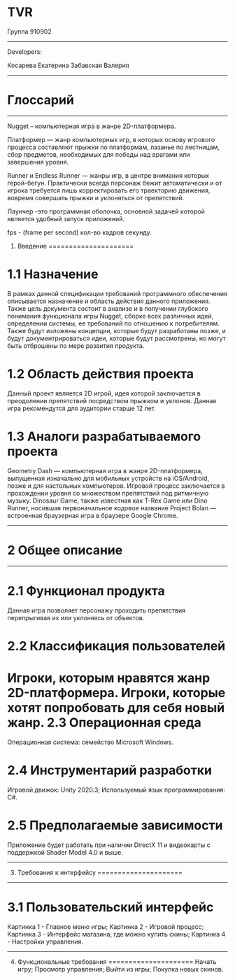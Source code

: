 # TVR
Группа 910902
***
Developers:

Косарева Екатерина
Забавская Валерия
***
Глоссарий
=====================
***
Nugget –  компьютерная игра в жанре 2D-платформера.

Платформер  — жанр компьютерных игр, в которых основу игрового процесса составляют прыжки по платформам, лазанье по лестницам, сбор предметов, необходимых для победы над врагами или завершения уровня.

Runner и Endless Runner — жанры игр, в центре внимания которых герой-бегун. Практически всегда персонаж бежит автоматически и от игрока требуется лишь корректировать его траекторию движения, вовремя совершать прыжки и уклоняться от препятствий.

Лаунчер -это программная оболочка, основной задачей которой является удобный запуск приложений.

fps - (frame per second) кол-во кадров секунду.

1. Введение
=====================

1.1 Назначение
=====================
В рамках данной спецификации требований программного обеспечения описывается назначение и область действия данного приложения. Также цель документа состоит в анализе и в получении глубокого понимания функционала игры Nugget, сборке всех различных идей, определении системы, ее требований по отношению к потребителям. Также будут изложены концепции, которые будут разработаны позже, и будут документрироваться идеи, которые будут рассмотрены, но могут быть отброшены по мере развития продукта.

1.2 Область действия проекта
=====================
Данный проект является 2D игрой, идея которой заключается в преодолении препятствий посредством прыжком и уклонов.  Данная игра рекомендутся для аудитории старше 12 лет.

1.3 Аналоги разрабатываемого проекта
=====================
Geometry Dash — компьютерная игра в жанре 2D-платформера, выпущенная изначально для мобильных устройств на iOS/Android, позже и для настольных компьютеров.  Игровой процесс заключается в прохождении уровня со множеством препятствий под ритмичную музыку.
Dinosaur Game, также известная как T-Rex Game или Dino Runner, носившая первоначальное кодовое название Project Bolan — встроенная браузерная игра в браузере Google Chrome.
***
2 Общее описание
=====================
***
2.1 Функционал продукта
=====================
Данная игра позволяет персонажу проходить препятствия перепрыгивая их или уклоняясь от объектов.

2.2 Классификация пользователей
=====================
Игроки, которым нравятся жанр 2D-платформера.
Игроки, которые хотят попробовать для себя новый жанр.
2.3 Операционная среда
=====================
Операционная система: семейство Microsoft Windows.

2.4 Инструментарий разработки
=====================
Игровой движок: Unity 2020.3;
Используемый язык программирования: C#.

2.5 Предполагаемые зависимости
=====================
Приложение будет работать при наличии DirectX 11 и видеокарты с поддержкой Shader Model 4.0 и выше.
***
3. Требования к интерфейсу
=====================
***
3.1 Пользовательский интерфейс
=====================
Картинка 1 - Главное меню игры;
Картинка 2 - Игровой процесс;
Картинка 3 - Интерфейс магазина, где можно купить скины;
Картинка 4 - Настройки управления.
***
4. Функциональные требования
=====================
Начать игру;
Просмотр управления;
Выйти из игры;
Покупка новых скинов.
